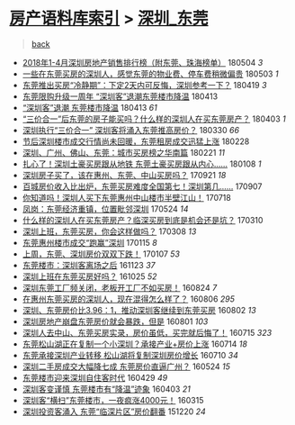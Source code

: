 [房产语料库索引](../../README.md)  > [深圳_东莞](深圳_东莞.md)
====
> [back](../README.md)

- [2018年1-4月深圳房地产销售排行榜（附东莞、珠海榜单）](http://jkwz.applinzi.com/ittc/7099296762277921809.html#2018%E5%B9%B41-4%E6%9C%88%E6%B7%B1%E5%9C%B3%E6%88%BF%E5%9C%B0%E4%BA%A7%E9%94%80%E5%94%AE%E6%8E%92%E8%A1%8C%E6%A6%9C%EF%BC%88%E9%99%84%E4%B8%9C%E8%8E%9E%E3%80%81%E7%8F%A0%E6%B5%B7%E6%A6%9C%E5%8D%95%EF%BC%89) 180504 *3* 
- [一些在东莞买房的深圳人，感觉东莞的物业费、停车费稍微偏贵](http://jkwz.applinzi.com/ittc/7098989513122776071.html#%E4%B8%80%E4%BA%9B%E5%9C%A8%E4%B8%9C%E8%8E%9E%E4%B9%B0%E6%88%BF%E7%9A%84%E6%B7%B1%E5%9C%B3%E4%BA%BA%EF%BC%8C%E6%84%9F%E8%A7%89%E4%B8%9C%E8%8E%9E%E7%9A%84%E7%89%A9%E4%B8%9A%E8%B4%B9%E3%80%81%E5%81%9C%E8%BD%A6%E8%B4%B9%E7%A8%8D%E5%BE%AE%E5%81%8F%E8%B4%B5) 180503 *1* 
- [东莞推出买房“冷静期”：下定2天内可反悔，深圳参考一下？](http://jkwz.applinzi.com/ittc/7093684402234328081.html#%E4%B8%9C%E8%8E%9E%E6%8E%A8%E5%87%BA%E4%B9%B0%E6%88%BF%E2%80%9C%E5%86%B7%E9%9D%99%E6%9C%9F%E2%80%9D%EF%BC%9A%E4%B8%8B%E5%AE%9A2%E5%A4%A9%E5%86%85%E5%8F%AF%E5%8F%8D%E6%82%94%EF%BC%8C%E6%B7%B1%E5%9C%B3%E5%8F%82%E8%80%83%E4%B8%80%E4%B8%8B%EF%BC%9F) 180419 *3* 
- [东莞限购升级一周年 “深圳客”退潮东莞楼市降温](http://jkwz.applinzi.com/ittc/7091528470016558097.html#%E4%B8%9C%E8%8E%9E%E9%99%90%E8%B4%AD%E5%8D%87%E7%BA%A7%E4%B8%80%E5%91%A8%E5%B9%B4+%E2%80%9C%E6%B7%B1%E5%9C%B3%E5%AE%A2%E2%80%9D%E9%80%80%E6%BD%AE%E4%B8%9C%E8%8E%9E%E6%A5%BC%E5%B8%82%E9%99%8D%E6%B8%A9) 180413  
- [“深圳客”退潮 东莞楼市降温](http://jkwz.applinzi.com/ittc/7091370283334370320.html#%E2%80%9C%E6%B7%B1%E5%9C%B3%E5%AE%A2%E2%80%9D%E9%80%80%E6%BD%AE+%E4%B8%9C%E8%8E%9E%E6%A5%BC%E5%B8%82%E9%99%8D%E6%B8%A9) 180413 *61* 
- [“三价合一”后东莞的房子能买吗？什么样的深圳人在买东莞房产？](http://jkwz.applinzi.com/ittc/7087793799327908881.html#%E2%80%9C%E4%B8%89%E4%BB%B7%E5%90%88%E4%B8%80%E2%80%9D%E5%90%8E%E4%B8%9C%E8%8E%9E%E7%9A%84%E6%88%BF%E5%AD%90%E8%83%BD%E4%B9%B0%E5%90%97%EF%BC%9F%E4%BB%80%E4%B9%88%E6%A0%B7%E7%9A%84%E6%B7%B1%E5%9C%B3%E4%BA%BA%E5%9C%A8%E4%B9%B0%E4%B8%9C%E8%8E%9E%E6%88%BF%E4%BA%A7%EF%BC%9F) 180403 *1* 
- [深圳执行“三价合一” 深圳客将涌入东莞推高房价？](http://jkwz.applinzi.com/ittc/7086187236179837963.html#%E6%B7%B1%E5%9C%B3%E6%89%A7%E8%A1%8C%E2%80%9C%E4%B8%89%E4%BB%B7%E5%90%88%E4%B8%80%E2%80%9D+%E6%B7%B1%E5%9C%B3%E5%AE%A2%E5%B0%86%E6%B6%8C%E5%85%A5%E4%B8%9C%E8%8E%9E%E6%8E%A8%E9%AB%98%E6%88%BF%E4%BB%B7%EF%BC%9F) 180330 *66* 
- [节后深圳楼市成交行情尚未回暖，东莞租房成交迅猛上涨](http://jkwz.applinzi.com/ittc/7074954577168565259.html#%E8%8A%82%E5%90%8E%E6%B7%B1%E5%9C%B3%E6%A5%BC%E5%B8%82%E6%88%90%E4%BA%A4%E8%A1%8C%E6%83%85%E5%B0%9A%E6%9C%AA%E5%9B%9E%E6%9A%96%EF%BC%8C%E4%B8%9C%E8%8E%9E%E7%A7%9F%E6%88%BF%E6%88%90%E4%BA%A4%E8%BF%85%E7%8C%9B%E4%B8%8A%E6%B6%A8) 180228  
- [深圳、广州、佛山、东莞：城市买房榜之华南篇](http://jkwz.applinzi.com/ittc/7066659560045937681.html#%E6%B7%B1%E5%9C%B3%E3%80%81%E5%B9%BF%E5%B7%9E%E3%80%81%E4%BD%9B%E5%B1%B1%E3%80%81%E4%B8%9C%E8%8E%9E%EF%BC%9A%E5%9F%8E%E5%B8%82%E4%B9%B0%E6%88%BF%E6%A6%9C%E4%B9%8B%E5%8D%8E%E5%8D%97%E7%AF%87) 180221 *11* 
- [扎心了！深圳土豪买房跟从地铁 东莞土豪买房跟从内心……](http://jkwz.applinzi.com/ittc/7056257612629148679.html#%E6%89%8E%E5%BF%83%E4%BA%86%EF%BC%81%E6%B7%B1%E5%9C%B3%E5%9C%9F%E8%B1%AA%E4%B9%B0%E6%88%BF%E8%B7%9F%E4%BB%8E%E5%9C%B0%E9%93%81+%E4%B8%9C%E8%8E%9E%E5%9C%9F%E8%B1%AA%E4%B9%B0%E6%88%BF%E8%B7%9F%E4%BB%8E%E5%86%85%E5%BF%83%E2%80%A6%E2%80%A6) 180108 *1* 
- [深圳房子买了，该在惠州、东莞、中山买房吗？](http://jkwz.applinzi.com/ittc/7015814341608342544.html#%E6%B7%B1%E5%9C%B3%E6%88%BF%E5%AD%90%E4%B9%B0%E4%BA%86%EF%BC%8C%E8%AF%A5%E5%9C%A8%E6%83%A0%E5%B7%9E%E3%80%81%E4%B8%9C%E8%8E%9E%E3%80%81%E4%B8%AD%E5%B1%B1%E4%B9%B0%E6%88%BF%E5%90%97%EF%BC%9F) 170921 *18* 
- [百城房价收入比出炉，东莞买房难度全国第七！深圳第几……](http://jkwz.applinzi.com/ittc/7010523030890218512.html#%E7%99%BE%E5%9F%8E%E6%88%BF%E4%BB%B7%E6%94%B6%E5%85%A5%E6%AF%94%E5%87%BA%E7%82%89%EF%BC%8C%E4%B8%9C%E8%8E%9E%E4%B9%B0%E6%88%BF%E9%9A%BE%E5%BA%A6%E5%85%A8%E5%9B%BD%E7%AC%AC%E4%B8%83%EF%BC%81%E6%B7%B1%E5%9C%B3%E7%AC%AC%E5%87%A0%E2%80%A6%E2%80%A6) 170907  
- [你知道吗！深圳人买下东莞惠州中山楼市半壁江山！](http://jkwz.applinzi.com/ittc/6991668507358790673.html#%E4%BD%A0%E7%9F%A5%E9%81%93%E5%90%97%EF%BC%81%E6%B7%B1%E5%9C%B3%E4%BA%BA%E4%B9%B0%E4%B8%8B%E4%B8%9C%E8%8E%9E%E6%83%A0%E5%B7%9E%E4%B8%AD%E5%B1%B1%E6%A5%BC%E5%B8%82%E5%8D%8A%E5%A3%81%E6%B1%9F%E5%B1%B1%EF%BC%81) 170718  
- [凤岗：东莞经济重镇，位置毗邻深圳](http://jkwz.applinzi.com/ittc/6971241541749179397.html#%E5%87%A4%E5%B2%97%EF%BC%9A%E4%B8%9C%E8%8E%9E%E7%BB%8F%E6%B5%8E%E9%87%8D%E9%95%87%EF%BC%8C%E4%BD%8D%E7%BD%AE%E6%AF%97%E9%82%BB%E6%B7%B1%E5%9C%B3) 170524 *14* 
- [什么样的深圳人在买东莞房产？临深买房到底是机会还是坑？](http://jkwz.applinzi.com/ittc/6943333887580308484.html#%E4%BB%80%E4%B9%88%E6%A0%B7%E7%9A%84%E6%B7%B1%E5%9C%B3%E4%BA%BA%E5%9C%A8%E4%B9%B0%E4%B8%9C%E8%8E%9E%E6%88%BF%E4%BA%A7%EF%BC%9F%E4%B8%B4%E6%B7%B1%E4%B9%B0%E6%88%BF%E5%88%B0%E5%BA%95%E6%98%AF%E6%9C%BA%E4%BC%9A%E8%BF%98%E6%98%AF%E5%9D%91%EF%BC%9F) 170310  
- [深圳上班，东莞买房，你会这样做吗？](http://jkwz.applinzi.com/ittc/6942661309379380228.html#%E6%B7%B1%E5%9C%B3%E4%B8%8A%E7%8F%AD%EF%BC%8C%E4%B8%9C%E8%8E%9E%E4%B9%B0%E6%88%BF%EF%BC%8C%E4%BD%A0%E4%BC%9A%E8%BF%99%E6%A0%B7%E5%81%9A%E5%90%97%EF%BC%9F) 170308 *13* 
- [东莞惠州楼市成交“跑赢”深圳](http://jkwz.applinzi.com/ittc/6923271384523604997.html#%E4%B8%9C%E8%8E%9E%E6%83%A0%E5%B7%9E%E6%A5%BC%E5%B8%82%E6%88%90%E4%BA%A4%E2%80%9C%E8%B7%91%E8%B5%A2%E2%80%9D%E6%B7%B1%E5%9C%B3) 170115 *8* 
- [上周，东莞、深圳房价双双下跌！](http://jkwz.applinzi.com/ittc/6920452082678367237.html#%E4%B8%8A%E5%91%A8%EF%BC%8C%E4%B8%9C%E8%8E%9E%E3%80%81%E6%B7%B1%E5%9C%B3%E6%88%BF%E4%BB%B7%E5%8F%8C%E5%8F%8C%E4%B8%8B%E8%B7%8C%EF%BC%81) 170107 *53* 
- [东莞楼市：深圳客离场之后](http://jkwz.applinzi.com/ittc/6903645644366808069.html#%E4%B8%9C%E8%8E%9E%E6%A5%BC%E5%B8%82%EF%BC%9A%E6%B7%B1%E5%9C%B3%E5%AE%A2%E7%A6%BB%E5%9C%BA%E4%B9%8B%E5%90%8E) 161123 *37* 
- [深圳上班在东莞买房好吗？](http://jkwz.applinzi.com/ittc/6892950228939834373.html#%E6%B7%B1%E5%9C%B3%E4%B8%8A%E7%8F%AD%E5%9C%A8%E4%B8%9C%E8%8E%9E%E4%B9%B0%E6%88%BF%E5%A5%BD%E5%90%97%EF%BC%9F) 161025 *52* 
- [深圳东莞工厂频关闭，老板开工厂不如买房！](http://jkwz.applinzi.com/ittc/6869942666778903556.html#%E6%B7%B1%E5%9C%B3%E4%B8%9C%E8%8E%9E%E5%B7%A5%E5%8E%82%E9%A2%91%E5%85%B3%E9%97%AD%EF%BC%8C%E8%80%81%E6%9D%BF%E5%BC%80%E5%B7%A5%E5%8E%82%E4%B8%8D%E5%A6%82%E4%B9%B0%E6%88%BF%EF%BC%81) 160824 *7* 
- [在惠州东莞买房的深圳人，现在混得怎么样了？](http://jkwz.applinzi.com/ittc/6863227946248176645.html#%E5%9C%A8%E6%83%A0%E5%B7%9E%E4%B8%9C%E8%8E%9E%E4%B9%B0%E6%88%BF%E7%9A%84%E6%B7%B1%E5%9C%B3%E4%BA%BA%EF%BC%8C%E7%8E%B0%E5%9C%A8%E6%B7%B7%E5%BE%97%E6%80%8E%E4%B9%88%E6%A0%B7%E4%BA%86%EF%BC%9F) 160806 *295* 
- [深圳、东莞房价比3.96：1，推动深圳客继续到东莞买房](http://jkwz.applinzi.com/ittc/6861700787276874756.html#%E6%B7%B1%E5%9C%B3%E3%80%81%E4%B8%9C%E8%8E%9E%E6%88%BF%E4%BB%B7%E6%AF%943.96%EF%BC%9A1%EF%BC%8C%E6%8E%A8%E5%8A%A8%E6%B7%B1%E5%9C%B3%E5%AE%A2%E7%BB%A7%E7%BB%AD%E5%88%B0%E4%B8%9C%E8%8E%9E%E4%B9%B0%E6%88%BF) 160802 *13* 
- [深圳房地产崩盘东莞房价就会暴跌，但是](http://jkwz.applinzi.com/ittc/6861385448420803588.html#%E6%B7%B1%E5%9C%B3%E6%88%BF%E5%9C%B0%E4%BA%A7%E5%B4%A9%E7%9B%98%E4%B8%9C%E8%8E%9E%E6%88%BF%E4%BB%B7%E5%B0%B1%E4%BC%9A%E6%9A%B4%E8%B7%8C%EF%BC%8C%E4%BD%86%E6%98%AF) 160801 *103* 
- [深圳人去中山、东莞买房实录，房价虽低，买完就后悔了！](http://jkwz.applinzi.com/ittc/6855078059606279172.html#%E6%B7%B1%E5%9C%B3%E4%BA%BA%E5%8E%BB%E4%B8%AD%E5%B1%B1%E3%80%81%E4%B8%9C%E8%8E%9E%E4%B9%B0%E6%88%BF%E5%AE%9E%E5%BD%95%EF%BC%8C%E6%88%BF%E4%BB%B7%E8%99%BD%E4%BD%8E%EF%BC%8C%E4%B9%B0%E5%AE%8C%E5%B0%B1%E5%90%8E%E6%82%94%E4%BA%86%EF%BC%81) 160715 *323* 
- [东莞松山湖正在复制一个小深圳？承接产业+房价上涨](http://jkwz.applinzi.com/ittc/6854739221939749892.html#%E4%B8%9C%E8%8E%9E%E6%9D%BE%E5%B1%B1%E6%B9%96%E6%AD%A3%E5%9C%A8%E5%A4%8D%E5%88%B6%E4%B8%80%E4%B8%AA%E5%B0%8F%E6%B7%B1%E5%9C%B3%EF%BC%9F%E6%89%BF%E6%8E%A5%E4%BA%A7%E4%B8%9A%2B%E6%88%BF%E4%BB%B7%E4%B8%8A%E6%B6%A8) 160714 *18* 
- [东莞承接深圳产业转移  松山湖将复制深圳房价增长](http://jkwz.applinzi.com/ittc/6853274258758960133.html#%E4%B8%9C%E8%8E%9E%E6%89%BF%E6%8E%A5%E6%B7%B1%E5%9C%B3%E4%BA%A7%E4%B8%9A%E8%BD%AC%E7%A7%BB++%E6%9D%BE%E5%B1%B1%E6%B9%96%E5%B0%86%E5%A4%8D%E5%88%B6%E6%B7%B1%E5%9C%B3%E6%88%BF%E4%BB%B7%E5%A2%9E%E9%95%BF) 160710 *34* 
- [深圳二手房成交大幅降七成 东莞房价直逼广州？](http://jkwz.applinzi.com/ittc/6835657876919813125.html#%E6%B7%B1%E5%9C%B3%E4%BA%8C%E6%89%8B%E6%88%BF%E6%88%90%E4%BA%A4%E5%A4%A7%E5%B9%85%E9%99%8D%E4%B8%83%E6%88%90+%E4%B8%9C%E8%8E%9E%E6%88%BF%E4%BB%B7%E7%9B%B4%E9%80%BC%E5%B9%BF%E5%B7%9E%EF%BC%9F) 160524 *15* 
- [东莞楼市迎来深圳自住客时代](http://jkwz.applinzi.com/ittc/6826345086941938693.html#%E4%B8%9C%E8%8E%9E%E6%A5%BC%E5%B8%82%E8%BF%8E%E6%9D%A5%E6%B7%B1%E5%9C%B3%E8%87%AA%E4%BD%8F%E5%AE%A2%E6%97%B6%E4%BB%A3) 160429 *49* 
- [深圳客变谨慎 东莞楼市有“降温”迹象](http://jkwz.applinzi.com/ittc/6816786002601313285.html#%E6%B7%B1%E5%9C%B3%E5%AE%A2%E5%8F%98%E8%B0%A8%E6%85%8E+%E4%B8%9C%E8%8E%9E%E6%A5%BC%E5%B8%82%E6%9C%89%E2%80%9C%E9%99%8D%E6%B8%A9%E2%80%9D%E8%BF%B9%E8%B1%A1) 160403 *21* 
- [深圳客“横扫”东莞楼市，一夜疯涨4000元！](http://jkwz.applinzi.com/ittc/6809851297972880389.html#%E6%B7%B1%E5%9C%B3%E5%AE%A2%E2%80%9C%E6%A8%AA%E6%89%AB%E2%80%9D%E4%B8%9C%E8%8E%9E%E6%A5%BC%E5%B8%82%EF%BC%8C%E4%B8%80%E5%A4%9C%E7%96%AF%E6%B6%A84000%E5%85%83%EF%BC%81) 160315  
- [深圳投资客涌入  东莞“临深片区”房价翻番](http://jkwz.applinzi.com/ittc/6777831411595871237.html#%E6%B7%B1%E5%9C%B3%E6%8A%95%E8%B5%84%E5%AE%A2%E6%B6%8C%E5%85%A5++%E4%B8%9C%E8%8E%9E%E2%80%9C%E4%B8%B4%E6%B7%B1%E7%89%87%E5%8C%BA%E2%80%9D%E6%88%BF%E4%BB%B7%E7%BF%BB%E7%95%AA) 151220 *24* 
